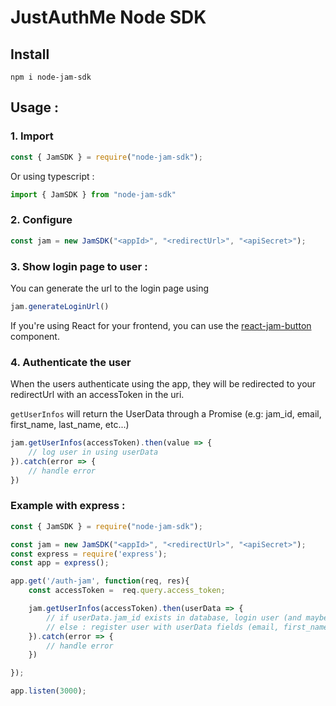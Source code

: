 # JustAuthMe Node SDK

## Install
``` 
npm i node-jam-sdk
```


## Usage :
### 1. Import
```javascript
const { JamSDK } = require("node-jam-sdk");
```
Or using typescript :
```typescript
import { JamSDK } from "node-jam-sdk"
```

### 2. Configure
```javascript
const jam = new JamSDK("<appId>", "<redirectUrl>", "<apiSecret>");
```

### 3. Show login page to user :
You can generate the url to the login page using 
```javascript 
jam.generateLoginUrl() 
```

If you're using React for your frontend, you can use the [react-jam-button](https://www.npmjs.com/package/react-jam-button) component.


### 4. Authenticate the user
When the users authenticate using the app, they will be redirected to your redirectUrl with an accessToken in the uri.

`getUserInfos` will return the UserData through a Promise (e.g: jam_id, email, first_name, last_name, etc...)

```javascript
jam.getUserInfos(accessToken).then(value => {
    // log user in using userData
}).catch(error => {
    // handle error
})

```

### Example with express :
```javascript
const { JamSDK } = require("node-jam-sdk");

const jam = new JamSDK("<appId>", "<redirectUrl>", "<apiSecret>");
const express = require('express');
const app = express();

app.get('/auth-jam', function(req, res){
    const accessToken =  req.query.access_token;

    jam.getUserInfos(accessToken).then(userData => {
        // if userData.jam_id exists in database, login user (and maybe update user data)
        // else : register user with userData fields (email, first_name etc...) and save jam_id
    }).catch(error => {
        // handle error
    })

});

app.listen(3000);

```
